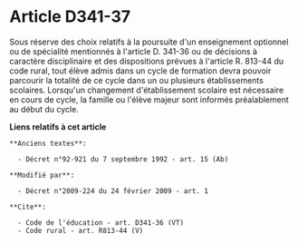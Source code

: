 # Article D341-37

Sous réserve des choix relatifs à la poursuite d'un enseignement optionnel ou de spécialité mentionnés à l'article D. 341-36
ou de décisions à caractère disciplinaire et des dispositions prévues à l'article R. 813-44 du code rural, tout élève admis
dans un cycle de formation devra pouvoir parcourir la totalité de ce cycle dans un ou plusieurs établissements scolaires.
Lorsqu'un changement d'établissement scolaire est nécessaire en cours de cycle, la famille ou l'élève majeur sont informés
préalablement au début du cycle.

**Liens relatifs à cet article**

	**Anciens textes**:

	  - Décret n°92-921 du 7 septembre 1992 - art. 15 (Ab)

	**Modifié par**:

	  - Décret n°2009-224 du 24 février 2009 - art. 1

	**Cite**:

	  - Code de l'éducation - art. D341-36 (VT)
	  - Code rural - art. R813-44 (V)
